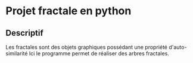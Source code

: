 # Projet fractale en python

## Descriptif
Les fractales sont des objets graphiques possédant une propriété d'auto-similarité
Ici le programme permet de réaliser des arbres fractales.
